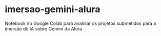 # imersao-gemini-alura
Notebook no Google Colab para analisar os projetos submetidos para a imersão de IA sobre Gemini da Alura
